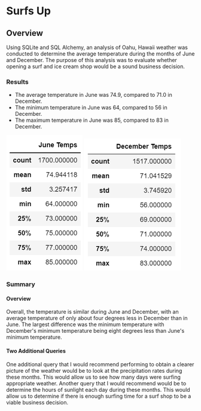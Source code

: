 # Surfs Up
## Overview
Using SQLite and SQL Alchemy, an analysis of Oahu, Hawaii weather was conducted to determine the average temperature during the months of June and December.  The purpose of this analysis was to evaluate whether opening a surf and ice cream shop would be a sound business decision.
### Results
* The average temperature in June was 74.9, compared to 71.0 in December.
* The minimum temperature in June was 64, compared to 56 in December.
* The maximum temperature in June was 85, compared to 83 in December.

![June temps](https://github.com/dkleitsch/Surf-s_up/blob/main/June%20temps.png) ![December Temps](https://github.com/dkleitsch/Surf-s_up/blob/main/December%20Temps.png)

### Summary
#### Overview
Overall, the temperature is similar during June and December, with an average temperature of only about four degrees less in December than in June.  The largest difference was the minimum temperature with December's minimum temperature being eight degrees less than June's minimum temperature.  
#### Two Additional Queries
One additional query that I would recommend performing to obtain a clearer picture of the weather would be to look at the precipitation rates during these months.  This would allow us to see how many days were surfing appropriate weather.  Another query that I would recommend would be to determine the hours of sunlight each day during these months.  This would allow us to determine if there is enough surfing time for a surf shop to be a viable business decision.

